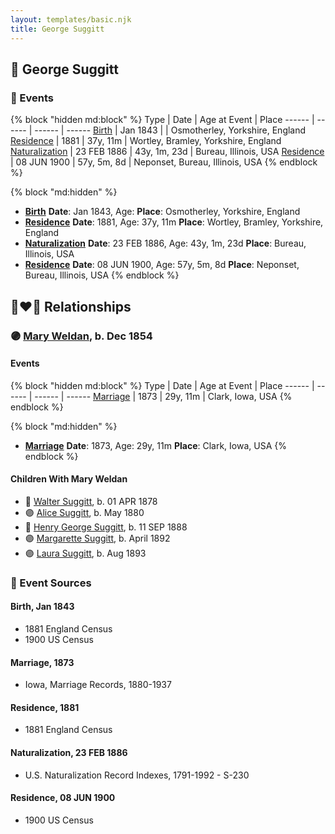 ```yaml
---
layout: templates/basic.njk
title: George Suggitt
---
```

## 🔵 George Suggitt

### 📆 Events

{% block "hidden md:block" %}
Type | Date | Age at Event | Place
------ | ------ | ------ | ------
[Birth](#event-event-2) | Jan 1843 |  | Osmotherley, Yorkshire, England
[Residence](#event-event-0) | 1881 | 37y, 11m | Wortley, Bramley, Yorkshire, England
[Naturalization](#event-event-1) | 23 FEB 1886 | 43y, 1m, 23d | Bureau, Illinois, USA
[Residence](#event-event-2) | 08 JUN 1900 | 57y, 5m, 8d | Neponset, Bureau, Illinois, USA
{% endblock %}

{% block "md:hidden" %}
- **[Birth](#event-event-2)**
**Date**: Jan 1843, Age:
**Place**: Osmotherley, Yorkshire, England
- **[Residence](#event-event-0)**
**Date**: 1881, Age: 37y, 11m
**Place**: Wortley, Bramley, Yorkshire, England
- **[Naturalization](#event-event-1)**
**Date**: 23 FEB 1886, Age: 43y, 1m, 23d
**Place**: Bureau, Illinois, USA
- **[Residence](#event-event-2)**
**Date**: 08 JUN 1900, Age: 57y, 5m, 8d
**Place**: Neponset, Bureau, Illinois, USA
{% endblock %}

## 👩‍❤️‍👨 Relationships

### 🟣 [Mary Weldan](/people/1/18538354), b. Dec 1854

#### Events

{% block "hidden md:block" %}
Type | Date | Age at Event | Place
------ | ------ | ------ | ------
[Marriage](#event-family-0-event-0) | 1873 | 29y, 11m | Clark, Iowa, USA
{% endblock %}

{% block "md:hidden" %}
- **[Marriage](#event-family-0-event-0)**
**Date**: 1873, Age: 29y, 11m
**Place**: Clark, Iowa, USA
{% endblock %}

#### Children With Mary Weldan
* 🔵 [Walter Suggitt](/people/4/45804510), b. 01 APR 1878
* 🟣 [Alice Suggitt](/people/9/95727407), b. May 1880
* 🔵 [Henry George Suggitt](/people/7/7271894), b. 11 SEP 1888
* 🟣 [Margarette Suggitt](/people/6/62628030), b. April 1892
* 🟣 [Laura Suggitt](/people/9/99639932), b. Aug 1893
### 📰 Event Sources

#### <a id="event-event-2"></a> Birth, Jan 1843
* 1881 England Census
* 1900 US Census

#### <a id="event-family-0-event-0"></a> Marriage, 1873
* Iowa, Marriage Records, 1880-1937

#### <a id="event-event-0"></a> Residence, 1881
* 1881 England Census

#### <a id="event-event-1"></a> Naturalization, 23 FEB 1886
* U.S. Naturalization Record Indexes, 1791-1992  - S-230
#### <a id="event-event-2"></a> Residence, 08 JUN 1900
* 1900 US Census
